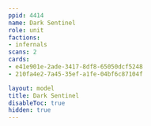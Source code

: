 ```yaml
---
ppid: 4414
name: Dark Sentinel
role: unit
factions:
- infernals
scans: 2
cards:
- e41e901e-2ade-3417-8df8-65050dcf5248
- 210fa4e2-7a45-35ef-a1fe-04bf6c87104f

layout: model
title: Dark Sentinel
disableToc: true
hidden: true
---
```

